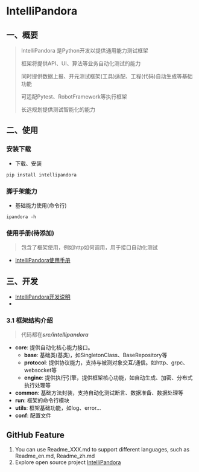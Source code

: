 # IntelliPandora

## 一、概要

> IntelliPandora 是Python开发以提供通用能力测试框架
>
> 框架将提供API、UI、算法等业务自动化测试的能力
>
> 同时提供数据上报、开元测试框架(工具)适配、工程(代码)自动生成等基础功能
> 
> 可适配Pytest、RobotFramework等执行框架
>
> 长远规划提供测试智能化的能力

## 二、使用

### 安装下载

- 下载、安装
```shell script
pip install intellipandora
```

### 脚手架能力
- 基础能力使用(命令行)
```shell script
ipandora -h
```

### 使用手册(待添加)
> 包含了框架使用，例如http如何调用，用于接口自动化测试
* [IntelliPandora使用手册](docs/usr/user_guider.md)


## 三、开发
* [IntelliPandora开发说明](docs/dev/IntelliPandora_Dev.md)
* 
### **3.1 框架结构介绍**
> 代码都在***src/intellipandora***
* **core**: 提供自动化核心能力接口。
  * **base**: 基础类(基类)，如SingletonClass、BaseRepository等
  * **protocol**: 提供协议能力，支持与被测对象交互/通信。如http、grpc、websocket等
  * **engine**: 提供执行引擎，提供框架核心功能，如自动生成、加密、分布式执行处理等
* **common**: 基础方法封装，支持自动化测试断言、数据准备、数据处理等
* **run**: 框架的命令行模块
* **utils**: 框架基础功能，如log、error...
* **conf**: 配置文件


## GitHub Feature

1. You can use Readme\_XXX.md to support different languages, such as Readme\_en.md, Readme\_zh.md
2. Explore open source project [IntelliPandora](https://github.com/Conan-Shao/IntelliPandora)